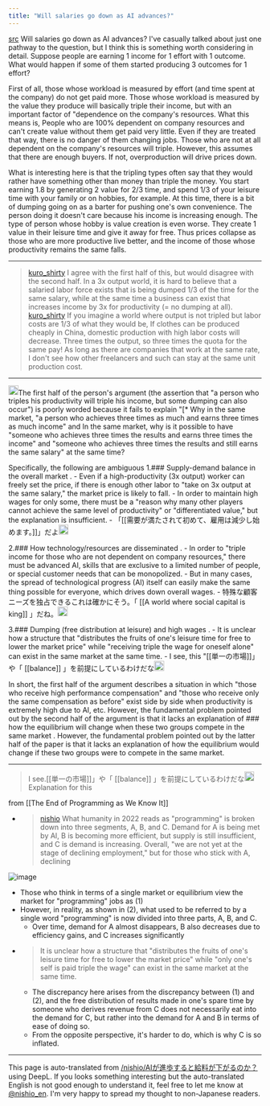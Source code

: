 ```yaml
---
title: "Will salaries go down as AI advances?"
---
```


[src](https://x.com/nishio/status/1892951781853843462)
Will salaries go down as AI advances? I've casually talked about just one pathway to the question, but I think this is something worth considering in detail. Suppose people are earning 1 income for 1 effort with 1 outcome. What would happen if some of them started producing 3 outcomes for 1 effort?

First of all, those whose workload is measured by effort (and time spent at the company) do not get paid more. Those whose workload is measured by the value they produce will basically triple their income, but with an important factor of "dependence on the company's resources. What this means is,
People who are 100% dependent on company resources and can't create value without them get paid very little. Even if they are treated that way, there is no danger of them changing jobs.
Those who are not at all dependent on the company's resources will triple. However, this assumes that there are enough buyers. If not, overproduction will drive prices down.

What is interesting here is that the tripling types often say that they would rather have something other than money than triple the money.
You start earning 1.8 by generating 2 value for 2/3 time, and spend 1/3 of your leisure time with your family or on hobbies, for example.
At this time, there is a bit of dumping going on as a barter for pushing one's own convenience. The person doing it doesn't care because his income is increasing enough.
The type of person whose hobby is value creation is even worse. They create 1 value in their leisure time and give it away for free.
Thus prices collapse as those who are more productive live better, and the income of those whose productivity remains the same falls.

---

> [kuro_shirty](https://x.com/kuro_shirty/status/1892954696408834199) I agree with the first half of this, but would disagree with the second half.
>  In a 3x output world, it is hard to believe that a salaried labor force exists that is being dumped 1/3 of the time for the same salary, while at the same time a business can exist that increases income by 3x for productivity (= no dumping at all).
> [kuro_shirty](https://x.com/kuro_shirty/status/1892960462163083269) If you imagine a world where output is not tripled but labor costs are 1/3 of what they would be,
>  If clothes can be produced cheaply in China, domestic production with high labor costs will decrease.
>  Three times the output, so three times the quota for the same pay! As long as there are companies that work at the same rate, I don't see how other freelancers and such can stay at the same unit production cost.

---

<img src='https://scrapbox.io/api/pages/nishio-en/o1 Pro/icon' alt='o1 Pro.icon' height="19.5"/>The first half of the person's argument (the assertion that "a person who triples his productivity will triple his income, but some dumping can also occur") is poorly worded because it fails to explain "[* Why in the same market, "a person who achieves three times as much and earns three times as much income" and In the same market, why is it possible to have "someone who achieves three times the results and earns three times the income" and "someone who achieves three times the results and still earns the same salary" at the same time?

Specifically, the following are ambiguous
1.### Supply-demand balance in the overall market
.
    - Even if a high-productivity (3x output) worker can freely set the price, if there is enough other labor to "take on 3x output at the same salary," the market price is likely to fall.
        - In order to maintain high wages for only some, there must be a "reason why many other players cannot achieve the same level of productivity" or "differentiated value," but the explanation is insufficient.
    - 「[[需要が満たされて初めて、雇用は減少し始めます。]]」だよ<img src='https://scrapbox.io/api/pages/nishio-en/nishio/icon' alt='nishio.icon' height="19.5"/>

2.### How technology/resources are disseminated
.
    - In order to "triple income for those who are not dependent on company resources," there must be advanced AI, skills that are exclusive to a limited number of people, or special customer needs that can be monopolized.
        - But in many cases, the spread of technological progress (AI) itself can easily make the same thing possible for everyone, which drives down overall wages.
    - 特殊な顧客ニーズを独占できるこれは確かにそう。「 [[A world where social capital is king]] 」だね。<img src='https://scrapbox.io/api/pages/nishio-en/nishio/icon' alt='nishio.icon' height="19.5"/>

3.### Dumping (free distribution at leisure) and high wages
.
    - It is unclear how a structure that "distributes the fruits of one's leisure time for free to lower the market price" while "receiving triple the wage for oneself alone" can exist in the same market at the same time.
    - I see, this "[[単一の市場]]」や「 [[balance]] 」を前提にしているわけだな<img src='https://scrapbox.io/api/pages/nishio-en/nishio/icon' alt='nishio.icon' height="19.5"/>

In short, the first half of the argument describes a situation in which "those who receive high performance compensation" and "those who receive only the same compensation as before" exist side by side when productivity is extremely high due to AI, etc. However, the fundamental problem pointed out by the second half of the argument is that it lacks an explanation of ### how the equilibrium will change when these two groups compete in the same market
. However, the fundamental problem pointed out by the latter half of the paper is that it lacks an explanation of how the equilibrium would change if these two groups were to compete in the same market.

---
> I see.[[単一の市場]]」や「 [[balance]] 」を前提にしているわけだな<img src='https://scrapbox.io/api/pages/nishio-en/nishio/icon' alt='nishio.icon' height="19.5"/>
Explanation for this

from [[The End of Programming as We Know It]]
- > [nishio](https://x.com/nishio/status/1893108639260647770) What humanity in 2022 reads as "programming" is broken down into three segments, A, B, and C. Demand for A is being met by AI, B is becoming more efficient, but supply is still insufficient, and C is demand is increasing. Overall, "we are not yet at the stage of declining employment," but for those who stick with A, declining

![image](https://gyazo.com/eae54aa3115ea9a0fc6c22eb94b9da57/thumb/1000)
- Those who think in terms of a single market or equilibrium view the market for "programming" jobs as (1)
- However, in reality, as shown in (2), what used to be referred to by a single word "programming" is now divided into three parts, A, B, and C.
    - Over time, demand for A almost disappears, B also decreases due to efficiency gains, and C increases significantly
- > It is unclear how a structure that "distributes the fruits of one's leisure time for free to lower the market price" while "only one's self is paid triple the wage" can exist in the same market at the same time.
    - The discrepancy here arises from the discrepancy between (1) and (2), and the free distribution of results made in one's spare time by someone who derives revenue from C does not necessarily eat into the demand for C, but rather into the demand for A and B in terms of ease of doing so.
    - From the opposite perspective, it's harder to do, which is why C is so inflated.

---
This page is auto-translated from [/nishio/AIが進歩すると給料が下がるのか？](https://scrapbox.io/nishio/AIが進歩すると給料が下がるのか？) using DeepL. If you looks something interesting but the auto-translated English is not good enough to understand it, feel free to let me know at [@nishio_en](https://twitter.com/nishio_en). I'm very happy to spread my thought to non-Japanese readers.